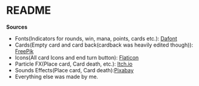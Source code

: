 # README

**Sources**
- Fonts(Indicators for rounds, win, mana, points, cards etc.): [Dafont](https://www.dafont.com/)
- Cards(Empty card and card back(cardback was heavily edited though)): [FreePik](https://www.freepik.com/)
- Icons(All card Icons and end turn button): [Flaticon](https://www.flaticon.com/packs)
- Particle FX(Place card, Card death, etc.): [Itch.io](itch.io)
- Sounds Effects(Place card, Card death):[Pixabay](https://pixabay.com/)
- Everything else was made by me.